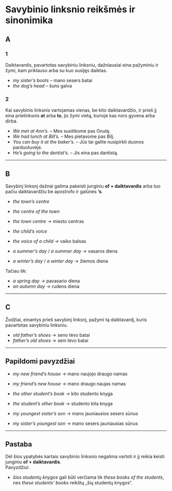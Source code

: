 # Savybinio linksnio reikšmės ir sinonimika

## A

### 1
Daiktavardis, pavartotas savybiniu linksniu, dažniausiai eina pažyminiu ir žymi, kam priklauso arba su kuo susijęs daiktas.

- *my sister’s boots* – mano sesers batai  
- *the dog’s head* – šuns galva  

### 2
Kai savybinis linksnis vartojamas vienas, be kito daiktavardžio, ir prieš jį eina prielinksnis **at** arba **to**, jis žymi vietą, kurioje kas nors gyvena arba dirba.

- *We met at Ann’s.* – Mes susitikome pas Onutę.  
- *We had lunch at Bill’s.* – Mes pietavome pas Bilį.  
- *You can buy it at the baker’s.* – Jūs tai galite nusipirkti duonos parduotuvėje.  
- *He’s going to the dentist’s.* – Jis eina pas dantistą.  

---

## B

Savybinį linksnį dažnai galima pakeisti junginiu **of + daiktavardis** arba tuo pačiu daiktavardžiu be apostrofo ir galūnės **’s**.

- *the town’s centre*  
- *the centre of the town*  
- *the town centre* → miesto centras  

- *the child’s voice*  
- *the voice of a child* → vaiko balsas  

- *a summer’s day* / *a summer day* → vasaros diena  
- *a winter’s day* / *a winter day* → žiemos diena  

Tačiau tik:  
- *a spring day* → pavasario diena  
- *an autumn day* → rudens diena  

---

## C

Žodžiai, einantys prieš savybinį linksnį, pažymi tą daiktavardį, kuris pavartotas savybiniu linksniu.  

- *old father’s shoes* → seno tėvo batai  
- *father’s old shoes* → seni tėvo batai  

---

## Papildomi pavyzdžiai

- *my new friend’s house* → mano naujojo draugo namas  
- *my friend’s new house* → mano draugo naujas namas  

- *the other student’s book* → kito studento knyga  
- *the student’s other book* → studento kita knyga  

- *my youngest sister’s son* → mano jauniausios sesers sūnus  
- *my sister’s youngest son* → mano sesers jauniausias sūnus  

---

## Pastaba

Dėl šios ypatybės kartais savybinio linksnio negalima vartoti ir jį reikia keisti junginiu **of + daiktavardis**.  
Pavyzdžiui:  
- *šios studentų knygos* gali būti verčiama tik *these books of the students*,  
nes *these students’ books* reikštų „šių studentų knygos“.
